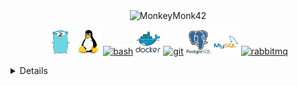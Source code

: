 <p align="center">
    <img align="center" src="https://github-profile-summary-cards.vercel.app/api/cards/profile-details?username=MonkeyMonk42&theme=transparent" alt="MonkeyMonk42" />
</p>

<p align="center">
    <a href="https://golang.org" target="_blank" rel="noreferrer"><img src="https://raw.githubusercontent.com/devicons/devicon/master/icons/go/go-original.svg" alt="go" width="40" height="40"/></a>
    <a href="https://www.linux.org/" target="_blank" rel="noreferrer"><img src="https://raw.githubusercontent.com/devicons/devicon/master/icons/linux/linux-original.svg" alt="linux" width="40" height="40"/></a>
    <a href="https://www.gnu.org/software/bash/" target="_blank" rel="noreferrer"><img src="https://www.vectorlogo.zone/logos/gnu_bash/gnu_bash-icon.svg" alt="bash" width="40" height="40"/></a>
    <a href="https://www.docker.com/" target="_blank" rel="noreferrer"><img src="https://raw.githubusercontent.com/devicons/devicon/master/icons/docker/docker-original-wordmark.svg" alt="docker" width="40" height="40"/></a>
    <a href="https://git-scm.com/" target="_blank" rel="noreferrer"><img src="https://www.vectorlogo.zone/logos/git-scm/git-scm-icon.svg" alt="git" width="40" height="40"/></a>
    <a href="https://www.postgresql.org" target="_blank" rel="noreferrer"><img src="https://raw.githubusercontent.com/devicons/devicon/master/icons/postgresql/postgresql-original-wordmark.svg" alt="postgresql" width="40" height="40"/></a>
    <a href="https://www.mysql.com/" target="_blank" rel="noreferrer"><img src="https://raw.githubusercontent.com/devicons/devicon/master/icons/mysql/mysql-original-wordmark.svg" alt="mysql" width="40" height="40"/></a>
    <a href="https://www.rabbitmq.com" target="_blank" rel="noreferrer"><img src="https://www.svgrepo.com/show/303576/rabbitmq-logo.svg" alt="rabbitmq" width="40" height="40"/></a>
</p>

<details>
    <p align="center">
        <a href="https://github.com/MonkeyMonk42">
            <img src="https://github-readme-streak-stats.herokuapp.com/?user=MonkeyMonk42&hide_border=true&card_width=338&theme=transparent" />
        </a>
        <a href="https://github.com/MonkeyMonk42">
            <img src="https://github-profile-summary-cards.vercel.app/api/cards/stats?username=MonkeyMonk42&theme=transparent" />
        </a>
        <a href="https://github.com/MonkeyMonk42">
            <img src="https://github-profile-summary-cards.vercel.app/api/cards/repos-per-language?username=MonkeyMonk42&theme=transparent" />
        </a>
        <a href="https://github.com/MonkeyMonk42">
            <img src="https://github-profile-summary-cards.vercel.app/api/cards/most-commit-language?username=MonkeyMonk42&theme=transparent" />
        </a>
    </p>
</details>

<!-- <h3 align="left">Contact with me:</h3>
<p align="left">
  <a href="https://vk.me/Shteyd"><img align="center" src="https://github.com/rahuldkjain/github-profile-readme-generator/blob/master/src/images/icons/Social/vk.svg" alt="basbustdama" height="30" width="40" /></a>
  <a href="https://t.me/Shteyd"><img align="center" src="https://user-images.githubusercontent.com/49933115/139837223-bf23d3a9-4638-4e17-994a-ac8678d5f517.png" height="30" width="30"/></a>
  <a href="https://career.habr.com/Shteyd"><img align="center" src="https://www.citeck.ru/wp-content/uploads/2021/08/%D0%BB%D0%BE%D0%B3%D0%BE-%D1%85%D0%B0%D0%B1%D1%80.jpg" height="30" width="30"/></a>
</p> -->

<!-- <img src="https://github-readme-stats.vercel.app/api/top-langs/?username=Shteyd&langs_count=10&exclude_repo=&hide=cmake,makefile,batchfile,css,html,swift,Objective-C,Kotlin&layout=default&card_width=699&hide_border=true&theme=transparent" /> -->
